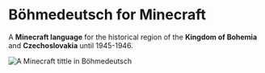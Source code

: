 # Böhmedeutsch for Minecraft
A **Minecraft language** for the historical region of the **Kingdom of Bohemia** and **Czechoslovakia** until 1945-1946.

![A Minecraft tittle in Böhmedeutsch](https://github.com/Skymmel/mclang-boehmedeutsch/blob/main/img/title.png?raw=true)
